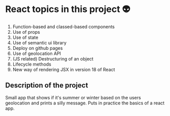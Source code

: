 # React topics in this project :alien:

1. Function-based and classed-based components
2. Use of props
3. Use of state
4. Use of semantic ui library
5. Deploy on github pages
6. Use of geolocation API
7. (JS related) Destructuring of an object
8. Lifecycle methods
9. New way of rendering JSX in version 18 of React

## Description of the project

Small app that shows if it's summer or winter based on the users geolocation and prints a silly message. Puts in practice the basics of a react app.

